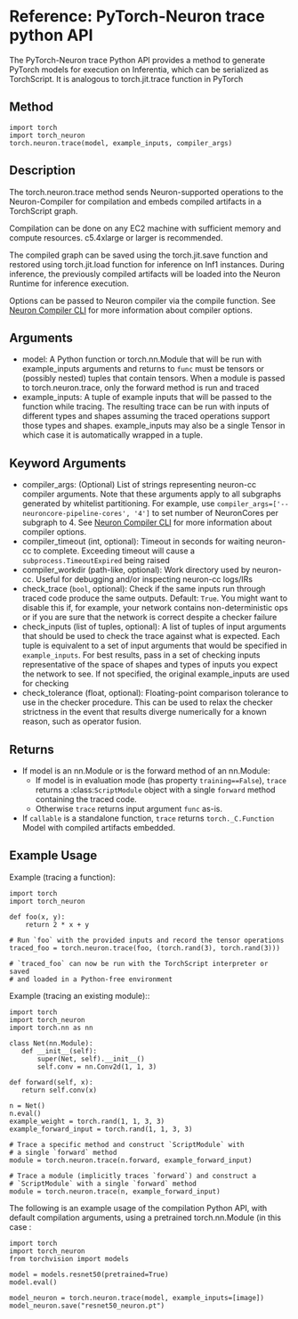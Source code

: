# Reference: PyTorch-Neuron trace python API

The PyTorch-Neuron trace Python API provides a method to generate PyTorch models for execution on Inferentia, which can be serialized as TorchScript.  It is analogous to torch.jit.trace function in PyTorch

## Method

```
import torch
import torch_neuron
torch.neuron.trace(model, example_inputs, compiler_args)
```

## Description

The torch.neuron.trace method sends Neuron-supported operations to the Neuron-Compiler for compilation and embeds compiled artifacts in a TorchScript graph.

Compilation can be done on any EC2 machine with sufficient memory and compute resources. c5.4xlarge or larger is recommended.

The compiled graph can be saved using the torch.jit.save function and restored using torch.jit.load function for inference on Inf1 instances. During inference, the previously compiled artifacts will be loaded into the Neuron Runtime for inference execution.

Options can be passed to Neuron compiler via the compile function. See [Neuron Compiler CLI](https://github.com/aws/aws-neuron-sdk/blob/master/docs/neuron-cc/command-line-reference.md) for more information about compiler options.

## Arguments

* model: A Python function or torch.nn.Module that will be run with example_inputs arguments and returns to ``func`` must be tensors or (possibly nested) tuples that contain tensors. When a module is passed to torch.neuron.trace, only the forward method is run and traced
* example_inputs: A tuple of example inputs that will be passed to the function while tracing. The resulting trace can be run with inputs of different types and shapes assuming the traced operations support those types and shapes. example_inputs may also be a single Tensor in which case it is automatically wrapped in a tuple.

## Keyword Arguments

* compiler_args: (Optional) List of strings representing neuron-cc compiler arguments. Note that these arguments apply to all subgraphs generated by whitelist partitioning. For example, use `compiler_args=['--neuroncore-pipeline-cores', '4']` to set number of NeuronCores per subgraph to 4. See [Neuron Compiler CLI](https://github.com/aws/aws-neuron-sdk/blob/master/docs/neuron-cc/command-line-reference.md) for more information about compiler options.
* compiler_timeout (int, optional): Timeout in seconds for waiting neuron-cc to complete. Exceeding timeout will cause a `subprocess.TimeoutExpired` being raised
* compiler_workdir (path-like, optional): Work directory used by neuron-cc. Useful for debugging and/or inspecting neuron-cc logs/IRs
* check_trace (``bool``, optional): Check if the same inputs run through  traced code produce the same outputs. Default: ``True``. You might want to disable this if, for example, your network contains non-deterministic ops or if you are sure that the network is correct despite a checker failure
* check_inputs (list of tuples, optional): A list of tuples of input arguments that should be used to check the trace against what is expected. Each tuple is equivalent to a set of input arguments that would be specified in ``example_inputs``. For best results, pass in a set of checking inputs representative of the space of shapes and types of inputs you expect the network to see. If not specified, the original example_inputs are used for checking
* check_tolerance (float, optional): Floating-point comparison tolerance to use in the checker procedure.  This can be used to relax the checker strictness in the event that results diverge numerically for a known reason, such as operator fusion.


## Returns

* If model is an nn.Module or is the forward method of an nn.Module:
    * If model is in evaluation mode (has property `training==False`), ``trace`` returns a :class:`ScriptModule` object with a single ``forward`` method containing the traced code.
    * Otherwise ``trace`` returns input argument `func` as-is.
* If ``callable`` is a standalone function, ``trace`` returns `torch._C.Function` Model with compiled artifacts embedded.

## Example Usage

Example (tracing a function):

```
import torch
import torch_neuron

def foo(x, y):
    return 2 * x + y

# Run `foo` with the provided inputs and record the tensor operations
traced_foo = torch.neuron.trace(foo, (torch.rand(3), torch.rand(3)))

# `traced_foo` can now be run with the TorchScript interpreter or saved
# and loaded in a Python-free environment
```

Example (tracing an existing module)::

```
import torch
import torch_neuron
import torch.nn as nn

class Net(nn.Module):
   def __init__(self):
       super(Net, self).__init__()
       self.conv = nn.Conv2d(1, 1, 3)

def forward(self, x):
   return self.conv(x)

n = Net()
n.eval()
example_weight = torch.rand(1, 1, 3, 3)
example_forward_input = torch.rand(1, 1, 3, 3)

# Trace a specific method and construct `ScriptModule` with
# a single `forward` method
module = torch.neuron.trace(n.forward, example_forward_input)

# Trace a module (implicitly traces `forward`) and construct a
# `ScriptModule` with a single `forward` method
module = torch.neuron.trace(n, example_forward_input)
```

The following is an example usage of the compilation Python API, with default compilation arguments, using a pretrained torch.nn.Module (in this case :

```
import torch
import torch_neuron
from torchvision import models

model = models.resnet50(pretrained=True)
model.eval()

model_neuron = torch.neuron.trace(model, example_inputs=[image])
model_neuron.save("resnet50_neuron.pt")
```
